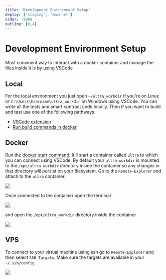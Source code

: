 ```yaml
---
title: 'Development Environment Setup'
deploy: ['staging', 'mainnet']
order: -9998
outline: [0,4]
---
```


# Development Environment Setup

Most convinent way to interact with a docker container and manage the files inside it is by using VSCode

## Local

For the local environment you just open `~/ultra_workdir` if you're on Linux or `C:\Users\Username\ultra_workdir` on Windows using VSCode. You can write all the tests and smart contract code locally. Then if you want to build and test use one of the following pathways:
- [VSCode extension](../../tools/smart-contract-toolkit/index.md)
- [Run build commands in docker](./docker-contract-development-flow.md)

## Docker

Run the [docker start command](./docker-image-usage.md#running-the-image).
It'll start a container called `ultra` to which you can connect using VSCode.
By default your `ultra-workdir` is mounted to the `/opt/ultra_workdir` directory inside
the container so any changes in that directory will persist on your filesystem.
Go to the `Remote-Explorer` and attach to the `ultra` container.

![](/images/vscode-attach-to-container.png)

Once connected to the container open the terminal

![](/images/vscode-open-the-terminal.png)

and open the `/opt/ultra_workdir` directory inside the container

![](/images/vscode-select-ultra-workdir.png)

## VPS

To connect to your virtual machine using ssh go to `Remote-Explorer` and then select `SSH Targets`. Make sure the targets are available in your `~/.ssh/config`.

![](/images/vscode-ssh.png)
